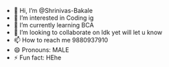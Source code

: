 - 👋 Hi, I’m @Shrinivas-Bakale
- 👀 I’m interested in Coding ig
- 🌱 I’m currently learning BCA
- 💞️ I’m looking to collaborate on Idk yet will let u know
- 📫 How to reach me 9880937910
- 😄 Pronouns: MALE
- ⚡ Fun fact: HEhe

<!---
Shrinivas-Bakale/Shrinivas-Bakale is a ✨ special ✨ repository because its `README.md` (this file) appears on your GitHub profile.
You can click the Preview link to take a look at your changes.
--->
